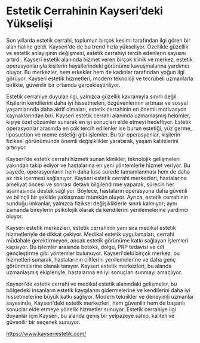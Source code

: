 # Estetik Cerrahinin Kayseri’deki Yükselişi

Son yıllarda estetik cerrahi, toplumun birçok kesimi tarafından ilgi gören bir alan haline geldi. Kayseri'de de bu trend hızla yükseliyor. Özellikle güzellik ve estetik anlayışının değişmesi, estetik cerrahiyi tercih edenlerin sayısını artırdı. Kayseri estetik alanında hizmet veren birçok klinik ve merkez, estetik operasyonlarıyla kişilerin hayallerindeki görünüme kavuşmalarına yardımcı oluyor. Bu merkezler, hem erkekler hem de kadınlar tarafından yoğun ilgi görüyor. Kayseri estetik hizmetleri, modern teknoloji ve tecrübeli uzmanlarla birlikte, güvenilir bir ortamda gerçekleştiriliyor.

Estetik cerrahiye duyulan ilgi, yalnızca güzellik kavramıyla sınırlı değil. Kişilerin kendilerini daha iyi hissetmeleri, özgüvenlerinin artması ve sosyal yaşamlarında daha aktif olmaları, estetik cerrahinin en önemli motivasyon kaynaklarından biri. Kayseri estetik cerrahi alanında uzmanlaşmış hekimler, kişiye özel çözümler sunarak en iyi sonuçları elde etmeyi hedefliyor. Estetik operasyonlar arasında en çok tercih edilenler ise burun estetiği, yüz germe, liposuction ve meme estetiği gibi işlemler. Bu tür operasyonlar, kişilerin fiziksel görünümünde önemli değişiklikler yaratarak, yaşam kalitelerini artırıyor.

Kayseri'de estetik cerrahi hizmeti sunan klinikler, teknolojik gelişmeleri yakından takip ediyor ve hastalarına en yeni yöntemlerle hizmet veriyor. Bu sayede, operasyonların hem daha kısa sürede tamamlanması hem de daha az risk içermesi sağlanıyor. Kayseri estetik cerrahi merkezleri, hastalarına ameliyat öncesi ve sonrası detaylı bilgilendirme yaparak, sürecin her aşamasında destek sağlıyor. Böylece, hastaların operasyona daha güvenli ve bilinçli bir şekilde yaklaşması mümkün oluyor. Ayrıca, estetik cerrahinin sunduğu imkanlar, yalnızca fiziksel değişikliklerle sınırlı kalmıyor; aynı zamanda bireylerin psikolojik olarak da kendilerini yenilemelerine yardımcı oluyor.

Kayseri estetik merkezleri, estetik cerrahinin yanı sıra medikal estetik hizmetleriyle de dikkat çekiyor. Medikal estetik uygulamaları, cerrahi müdahale gerektirmeyen, ancak estetik görünüme katkı sağlayan işlemleri kapsıyor. Bu işlemler arasında botoks, dolgu, PRP tedavisi ve cilt gençleştirme gibi yöntemler bulunuyor. Kayseri'deki birçok merkez, bu hizmetleri sunarak, hastalarının ciltlerini yenilemelerine ve daha genç görünmelerine olanak tanıyor. Kayseri estetik merkezleri, bu alanda uzmanlaşmış ekipleriyle, hastalarına en iyi sonuçları sunmayı amaçlıyor.

Kayseri'de estetik cerrahi ve medikal estetik alanındaki gelişmeler, bu bölgedeki insanların estetik kaygılarını gidermelerine ve kendilerini daha iyi hissetmelerine büyük katkı sağlıyor. Modern teknikler ve deneyimli uzmanlar sayesinde, Kayseri'deki estetik merkezleri, hem güvenilir hem de başarılı sonuçlar elde etmeye yönelik hizmetler sunuyor. Estetik cerrahiye ilgi duyanlar için Kayseri, bu alanda geniş bir yelpazeye sahip, kaliteli ve güvenilir bir seçenek sunuyor.

https://www.kayseriestetik.com/
